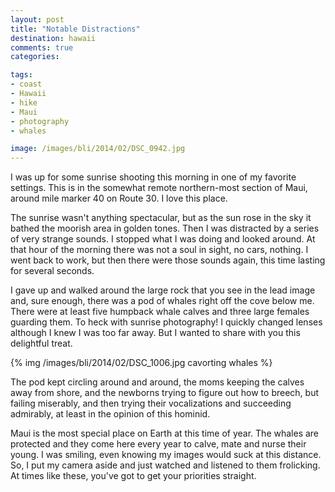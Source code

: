 ```yaml
---
layout: post
title: "Notable Distractions"
destination: hawaii
comments: true
categories:

tags:
- coast
- Hawaii
- hike
- Maui
- photography
- whales

image: /images/bli/2014/02/DSC_0942.jpg
---
```


I was up for some sunrise shooting this morning in one of my favorite settings. This is in the somewhat remote northern-most section of Maui, around mile marker 40 on Route 30. I love this place. 

<!--more-->

The sunrise wasn't anything spectacular, but as the sun rose in the sky it bathed the moorish area in golden tones. Then I was distracted by a series of very strange sounds. I stopped what I was doing and looked around. At that hour of the morning there was not a soul in sight, no cars, nothing. I went back to work, but then there were those sounds again, this time lasting for several seconds. 

I gave up and walked around the large rock that you see in the lead image and, sure enough, there was a pod of whales right off the cove below me. There were at least five humpback whale calves and three large females guarding them. To heck with sunrise photography! I quickly changed lenses although I knew I was too far away. But I wanted to share with you this delightful treat.

{% img /images/bli/2014/02/DSC_1006.jpg cavorting whales %}

The pod kept circling around and around, the moms keeping the calves away from shore, and the newborns trying to figure out how to breech, but failing miserably, and then trying their vocalizations and succeeding admirably, at least in the opinion of this hominid. 

Maui is the most special place on Earth at this time of year. The whales are protected and they come here every year to calve, mate and nurse their young. I was smiling, even knowing my images would suck at this distance. So, I put my camera aside and just watched and listened to them frolicking. At times like these, you've got to get your priorities straight. 

